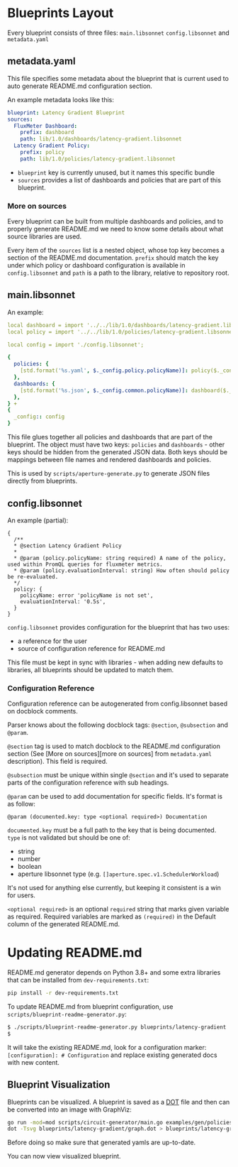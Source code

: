 # Blueprints Layout

Every blueprint consists of three files: `main.libsonnet` `config.libsonnet` and
`metadata.yaml`

## metadata.yaml

This file specifies some metadata about the blueprint that is current used to
auto generate README.md configuration section.

An example metadata looks like this:

```yaml
blueprint: Latency Gradient Blueprint
sources:
  FluxMeter Dashboard:
    prefix: dashboard
    path: lib/1.0/dashboards/latency-gradient.libsonnet
  Latency Gradient Policy:
    prefix: policy
    path: lib/1.0/policies/latency-gradient.libsonnet
```

- `blueprint` key is currently unused, but it names this specific bundle
- `sources` provides a list of dashboards and policies that are part of this
  blueprint.

### More on sources

Every blueprint can be built from multiple dashboards and policies, and to
properly generate README.md we need to know some details about what source
libraries are used.

Every item of the `sources` list is a nested object, whose top key becomes a
section of the README.md documentation. `prefix` should match the key under
which policy or dashboard configuration is available in `config.libsonnet` and
`path` is a path to the library, relative to repository root.

## main.libsonnet

An example:

```yaml
local dashboard = import '../../lib/1.0/dashboards/latency-gradient.libsonnet';
local policy = import '../../lib/1.0/policies/latency-gradient.libsonnet';

local config = import './config.libsonnet';

{
  policies: {
    [std.format('%s.yaml', $._config.policy.policyName)]: policy($._config.policy),
  },
  dashboards: {
    [std.format('%s.json', $._config.common.policyName)]: dashboard($._config.dashboard),
  },
} +
{
  _config:: config
}
```

This file glues together all policies and dashboards that are part of the
blueprint. The object must have two keys: `policies` and `dashboards` - other
keys should be hidden from the generated JSON data. Both keys should be mappings
between file names and rendered dashboards and policies.

This is used by `scripts/aperture-generate.py` to generate JSON files directly
from blueprints.

## config.libsonnet

An example (partial):

```jsonnet
{
  /**
  * @section Latency Gradient Policy
  *
  * @param (policy.policyName: string required) A name of the policy, used within PromQL queries for fluxmeter metrics.
  * @param (policy.evaluationInterval: string) How often should policy be re-evaluated.
  */
  policy: {
    policyName: error 'policyName is not set',
    evaluationInterval: '0.5s',
  }
}
```

`config.libsonnet` provides configuration for the blueprint that has two uses:

- a reference for the user
- source of configuration reference for README.md

This file must be kept in sync with libraries - when adding new defaults to
libraries, all blueprints should be updated to match them.

### Configuration Reference

Configuration reference can be autogenerated from config.libsonnet based on
docblock comments.

Parser knows about the following docblock tags: `@section`, `@subsection` and
`@param`.

`@section` tag is used to match docblock to the README.md configuration section
(See [More on sources][more on sources] from `metadata.yaml` description). This
field is required.

`@subsection` must be unique within single `@section` and it's used to separate
parts of the configuration reference with sub headings.

`@param` can be used to add documentation for specific fields. It's format is as
follow:

```
@param (documented.key: type <optional required>) Documentation
```

`documented.key` must be a full path to the key that is being documented. `type`
is not validated but should be one of:

- string
- number
- boolean
- aperture libsonnet type (e.g. `[]aperture.spec.v1.SchedulerWorkload`)

It's not used for anything else currently, but keeping it consistent is a win
for users.

`<optional required>` is an optional `required` string that marks given variable
as required. Required variables are marked as `(required)` in the Default column
of the generated README.md.

# Updating README.md

README.md generator depends on Python 3.8+ and some extra libraries that can be
installed from `dev-requirements.txt`:

```sh
pip install -r dev-requirements.txt
```

To update README.md from blueprint configuration, use
`scripts/blueprint-readme-generator.py`:

```sh
$ ./scripts/blueprint-readme-generator.py blueprints/latency-gradient
$
```

It will take the existing README.md, look for a configuration marker:
`[configuration]: # Configuration` and replace existing generated docs with new
content.

## Blueprint Visualization

Blueprints can be visualized. A blueprint is saved as a
[DOT](https://graphviz.org/doc/info/lang.html) file and then can be converted
into an image with GraphViz:

```sh
go run -mod=mod scripts/circuit-generator/main.go examples/gen/policies/service1-latency-gradient.yaml blueprints/latency-gradient/graph.dot
dot -Tsvg blueprints/latency-gradient/graph.dot > blueprints/latency-gradient/graph.svg
```

Before doing so make sure that generated yamls are up-to-date.

You can now view visualized blueprint.
